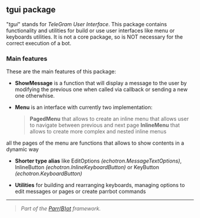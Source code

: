## tgui package

"_tgui_" stands for _TeleGram User Interface_. This package contains functionality and utilities for build or use user interfaces like menu or keyboards utilities.
It is not a core package, so is NOT necessary for the correct execution of a bot.

### Main features
These are the main features of this package:

- **ShowMessage** is a function that will display a message to the user by modifying the previous one when called via callback or sending a new one otherwhise.

- **Menu** is an interface with currently two implementation:
    > **PagedMenu** that allows to create an inline menu that allows user to navigate between previous and next page
    > **InlineMenu** that allows to create more complex and nested inline menus

all the pages of the menu are functions that allows to show contents in a dynamic way

- **Shorter type alias** like EditOptions _(echotron.MessageTextOptions)_, InlineButton _(echotron.InlineKeyboardButton)_ or KeyButton _(echotron.KeyboardButton)_

- **Utilities** for building and rearranging keyboards, managing options to edit messages or pages or create parrbot commands



---

> _Part of the [Parr(B)ot](https://github.com/DazFather/parrbot) framework._
